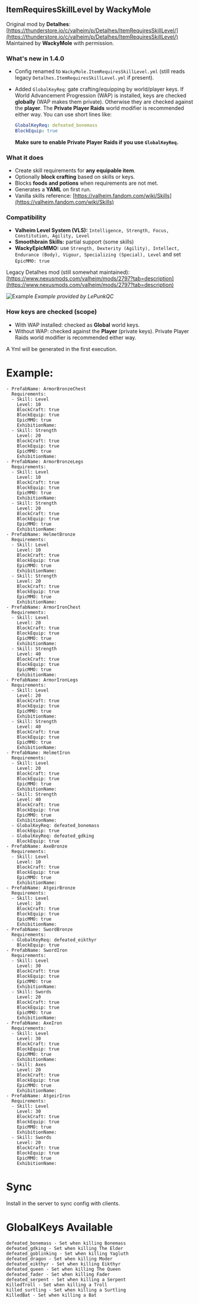 ## ItemRequiresSkillLevel by WackyMole

Original mod by **Detalhes**: [https://thunderstore.io/c/valheim/p/Detalhes/ItemRequiresSkillLevel/](https://thunderstore.io/c/valheim/p/Detalhes/ItemRequiresSkillLevel/)
Maintained by **WackyMole** with permission.

### What's new in 1.4.0

* Config renamed to `WackyMole.ItemRequiresSkillLevel.yml` (still reads legacy `Detalhes.ItemRequiresSkillLevel.yml` if present).
* Added `GlobalKeyReq`: gate crafting/equipping by world/player keys.
  If World Advancement Progression (WAP) is installed, keys are checked **globally** (WAP makes them private). Otherwise they are checked against the **player**. The **Private Player Raids** world modifier is recommended either way.
  You can use short lines like:

  ```yaml
  GlobalKeyReq: defeated_bonemass
  BlockEquip: true
  ```

  **Make sure to enable Private Player Raids if you use `GlobalKeyReq`.**

### What it does

* Create skill requirements for **any equipable item**.
* Optionally **block crafting** based on skills or keys.
* Blocks **foods and potions** when requirements are not met.
* Generates a **YAML** on first run.
* Vanilla skills reference: [https://valheim.fandom.com/wiki/Skills](https://valheim.fandom.com/wiki/Skills)

### Compatibility

* **Valheim Level System (VLS):** `Intelligence, Strength, Focus, Constitution, Agility, Level`
* **Smoothbrain Skills:** partial support (some skills)
* **WackyEpicMMO:** use `Strength, Dexterity (Agility), Intellect, Endurance (Body), Vigour, Specializing (Special), Level` and set `EpicMMO: true`

Legacy Detalhes mod (still somewhat maintained):
[https://www.nexusmods.com/valheim/mods/2797?tab=description](https://www.nexusmods.com/valheim/mods/2797?tab=description)

![Example](https://wackymole.com/hosts/itemrequiresskillexample.png)
*Example provided by LePunkQC*

### How keys are checked (scope)

* With WAP installed: checked as **Global** world keys.
* Without WAP: checked against the **Player** (private keys).
  Private Player Raids world modifier is recommended either way.



A Yml will be generated in the first execution.



# Example:
```
- PrefabName: ArmorBronzeChest
  Requirements:
  - Skill: Level
    Level: 10
    BlockCraft: true
    BlockEquip: true
    EpicMMO: true
    ExhibitionName:
  - Skill: Strength
    Level: 20
    BlockCraft: true
    BlockEquip: true
    EpicMMO: true
    ExhibitionName:
- PrefabName: ArmorBronzeLegs
  Requirements:
  - Skill: Level
    Level: 10
    BlockCraft: true
    BlockEquip: true
    EpicMMO: true
    ExhibitionName:
  - Skill: Strength
    Level: 20
    BlockCraft: true
    BlockEquip: true
    EpicMMO: true
    ExhibitionName:
- PrefabName: HelmetBronze
  Requirements:
  - Skill: Level
    Level: 10
    BlockCraft: true
    BlockEquip: true
    EpicMMO: true
    ExhibitionName:
  - Skill: Strength
    Level: 20
    BlockCraft: true
    BlockEquip: true
    EpicMMO: true
    ExhibitionName:
- PrefabName: ArmorIronChest
  Requirements:
  - Skill: Level
    Level: 20
    BlockCraft: true
    BlockEquip: true
    EpicMMO: true
    ExhibitionName: 
  - Skill: Strength
    Level: 40
    BlockCraft: true
    BlockEquip: true
    EpicMMO: true
    ExhibitionName:
- PrefabName: ArmorIronLegs
  Requirements:
  - Skill: Level
    Level: 20
    BlockCraft: true
    BlockEquip: true
    EpicMMO: true
    ExhibitionName: 
  - Skill: Strength
    Level: 40
    BlockCraft: true
    BlockEquip: true
    EpicMMO: true
    ExhibitionName: 
- PrefabName: HelmetIron
  Requirements:
  - Skill: Level
    Level: 20
    BlockCraft: true
    BlockEquip: true
    EpicMMO: true
    ExhibitionName: 
  - Skill: Strength
    Level: 40
    BlockCraft: true
    BlockEquip: true
    EpicMMO: true
    ExhibitionName:
  - GlobalKeyReq: defeated_bonemass
    BlockEquip: true
  - GlobalKeyReq: defeated_gdking
    BlockEquip: true
- PrefabName: AxeBronze
  Requirements:
  - Skill: Level
    Level: 10
    BlockCraft: true
    BlockEquip: true
    EpicMMO: true
    ExhibitionName: 
- PrefabName: AtgeirBronze
  Requirements:
  - Skill: Level
    Level: 10
    BlockCraft: true
    BlockEquip: true
    EpicMMO: true
    ExhibitionName: 
- PrefabName: SwordBronze
  Requirements:
  - GlobalKeyReq: defeated_eikthyr
    BlockEquip: true
- PrefabName: SwordIron
  Requirements:
  - Skill: Level
    Level: 30
    BlockCraft: true
    BlockEquip: true
    EpicMMO: true
    ExhibitionName: 
  - Skill: Swords
    Level: 20
    BlockCraft: true
    BlockEquip: true
    EpicMMO: true
    ExhibitionName:
- PrefabName: AxeIron
  Requirements:
  - Skill: Level
    Level: 30
    BlockCraft: true
    BlockEquip: true
    EpicMMO: true
    ExhibitionName: 
  - Skill: Axes
    Level: 20
    BlockCraft: true
    BlockEquip: true
    EpicMMO: true
    ExhibitionName:
- PrefabName: AtgeirIron
  Requirements:
  - Skill: Level
    Level: 30
    BlockCraft: true
    BlockEquip: true
    EpicMMO: true
    ExhibitionName: 
  - Skill: Swords
    Level: 20
    BlockCraft: true
    BlockEquip: true
    EpicMMO: true
    ExhibitionName:

```

# Sync
Install in the server to sync config with clients.

# GlobalKeys Available

    defeated_bonemass - Set when killing Bonemass
    defeated_gdking - Set when killing The Elder
    defeated_goblinking - Set when killing Yagluth
    defeated_dragon - Set when killing Moder
    defeated_eikthyr - Set when killing Eikthyr
    defeated_queen - Set when killing The Queen
    defeated_fader - Set when killing Fader
    defeated_serpent - Set when killing a Serpent
    KilledTroll - Set when killing a Troll
    killed_surtling - Set when killing a Surtling
    KilledBat - Set when killing a Bat